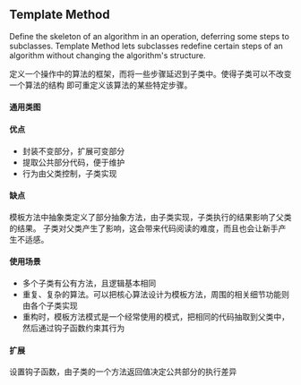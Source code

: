 ## Template Method

Define the skeleton of an algorithm in an operation, deferring some
steps to subclasses. Template Method lets subclasses redefine certain
steps of an algorithm without changing the algorithm's structure.

定义一个操作中的算法的框架，而将一些步骤延迟到子类中。使得子类可以不改变一个算法的结构
即可重定义该算法的某些特定步骤。

#### 通用类图



#### 优点
- 封装不变部分，扩展可变部分
- 提取公共部分代码，便于维护
- 行为由父类控制，子类实现

#### 缺点
模板方法中抽象类定义了部分抽象方法，由子类实现，子类执行的结果影响了父类的结果。
子类对父类产生了影响，这会带来代码阅读的难度，而且也会让新手产生不适感。


#### 使用场景
- 多个子类有公有方法，且逻辑基本相同
- 重复、复杂的算法。可以把核心算法设计为模板方法，周围的相关细节功能则由各个子类实现
- 重构时，模板方法模式是一个经常使用的模式，把相同的代码抽取到父类中，然后通过钩子函数约束其行为


#### 扩展
设置钩子函数，由子类的一个方法返回值决定公共部分的执行差异


